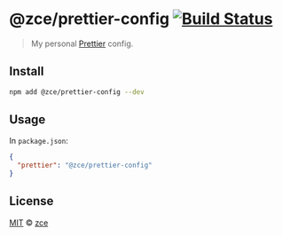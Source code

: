 # @zce/prettier-config [![Build Status][actions-img]][actions-url]

> My personal [Prettier](https://prettier.io/) config.

## Install

```bash
npm add @zce/prettier-config --dev
```

## Usage

In `package.json`:

```json
{
  "prettier": "@zce/prettier-config"
}
```

## License

[MIT](license) &copy; [zce](https://zce.me)

[actions-img]: https://img.shields.io/github/workflow/status/zce/prettier-config/CI
[actions-url]: https://github.com/zce/prettier-config/actions

